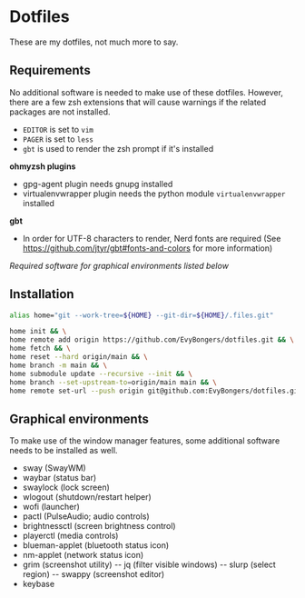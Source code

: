 # Dotfiles

These are my dotfiles, not much more to say.

## Requirements

No additional software is needed to make use of these dotfiles. However, there
are a few zsh extensions that will cause warnings if the related packages are
not installed.

- `EDITOR` is set to `vim`
- `PAGER` is set to `less`
- `gbt` is used to render the zsh prompt if it's installed

**ohmyzsh plugins**

- gpg-agent plugin needs gnupg installed
- virtualenvwrapper plugin needs the python module `virtualenvwrapper` installed

**gbt**

- In order for UTF-8 characters to render, Nerd fonts are required
  (See https://github.com/jtyr/gbt#fonts-and-colors for more information)

_Required software for graphical environments listed below_

## Installation

```bash
alias home="git --work-tree=${HOME} --git-dir=${HOME}/.files.git"

home init && \
home remote add origin https://github.com/EvyBongers/dotfiles.git && \
home fetch && \
home reset --hard origin/main && \
home branch -m main && \
home submodule update --recursive --init && \
home branch --set-upstream-to=origin/main main && \
home remote set-url --push origin git@github.com:EvyBongers/dotfiles.git
```

## Graphical environments

To make use of the window manager features, some additional software needs to
be installed as well.

- sway (SwayWM)
- waybar (status bar)
- swaylock (lock screen)
- wlogout (shutdown/restart helper)
- wofi (launcher)
- pactl (PulseAudio; audio controls)
- brightnessctl (screen brightness control)
- playerctl (media controls)
- blueman-applet (bluetooth status icon)
- nm-applet (network status icon)
- grim (screenshot utility)
  -- jq (filter visible windows)
  -- slurp (select region)
  -- swappy (screenshot editor)
- keybase

